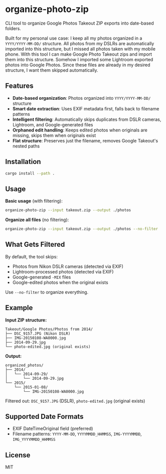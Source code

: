 # organize-photo-zip

CLI tool to organize Google Photos Takeout ZIP exports into date-based folders.

Built for my personal use case: I keep all my photos organized in a `YYYY/YYYY-MM-DD/` structure.
All photos from my DSLRs are automatically imported into this structure, but I missed
all photos taken with my mobile phone. With this tool I can make Google Photo Takeout zips and
import them into this structure. Somehow I imported some Lightroom exported photos into Google Photos.
Since these files are already in my desired structure, I want them skipped automatically.

## Features

- **Date-based organization**: Photos organized into `YYYY/YYYY-MM-DD/` structure
- **Smart date extraction**: Uses EXIF metadata first, falls back to filename patterns
- **Intelligent filtering**: Automatically skips duplicates from DSLR cameras, Lightroom, and Google-generated files
- **Orphaned edit handling**: Keeps edited photos when originals are missing, skips them when originals exist
- **Flat structure**: Preserves just the filename, removes Google Takeout's nested paths

## Installation

```bash
cargo install --path .
```

## Usage

**Basic usage** (with filtering):
```bash
organize-photo-zip --input takeout.zip --output ./photos
```

**Organize all files** (no filtering):
```bash
organize-photo-zip --input takeout.zip --output ./photos --no-filter
```

## What Gets Filtered

By default, the tool skips:
- Photos from Nikon DSLR cameras (detected via EXIF)
- Lightroom-processed photos (detected via EXIF)
- Google-generated `-MIX` files
- Google-edited photos when the original exists

Use `--no-filter` to organize everything.

## Example

**Input ZIP structure:**
```
Takeout/Google Photos/Photos from 2014/
├── DSC_9157.JPG (Nikon DSLR)
├── IMG-20150108-WA0000.jpg
├── 2014-09-29.jpg
└── photo-edited.jpg (original exists)
```

**Output:**
```
organized_photos/
├── 2014/
│   └── 2014-09-29/
│       └── 2014-09-29.jpg
└── 2015/
    └── 2015-01-08/
        └── IMG-20150108-WA0000.jpg
```

Filtered out: `DSC_9157.JPG` (DSLR), `photo-edited.jpg` (original exists)

## Supported Date Formats

- EXIF DateTimeOriginal field (preferred)
- Filename patterns: `YYYY-MM-DD`, `YYYYMMDD_HHMMSS`, `IMG-YYYYMMDD`, `IMG_YYYYMMDD_HHMMSS`

## License

MIT
